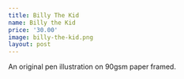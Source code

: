 ```yaml
---
title: Billy The Kid
name: Billy the Kid
price: '30.00'
image: billy-the-kid.png
layout: post
---
```


An original pen illustration on 90gsm paper framed.
